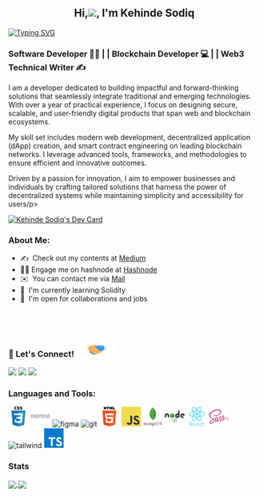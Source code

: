 <h2 align="center"><b> Hi,<img src="https://media.giphy.com/media/hvRJCLFzcasrR4ia7z/giphy.gif" width="35">,</b> I'm Kehinde Sodiq</h2>



 [![Typing SVG](https://readme-typing-svg.herokuapp.com?font=Fira+Code&weight=700&size=24&pause=1000&color=A13A59AC&center=true&width=1000&height=52&lines=SOFTWARE+ENGINEER;WEB3+TECHNICAL+WRITER;SMART+CONTRACT+DEVELOPER)](https://git.io/typing-svg)


<h3> Software Developer 👨‍💻 | | Blockchain Developer 💻 | | Web3 Technical Writer ✍️</h3>
<p> I am a developer dedicated to building impactful and forward-thinking solutions that seamlessly integrate traditional and emerging technologies. With over a year of practical experience, I focus on designing secure, scalable, and user-friendly digital products that span web and blockchain ecosystems.

My skill set includes modern web development, decentralized application (dApp) creation, and smart contract engineering on leading blockchain networks. I leverage advanced tools, frameworks, and methodologies to ensure efficient and innovative outcomes.

Driven by a passion for innovation, I aim to empower businesses and individuals by crafting tailored solutions that harness the power of decentralized systems while maintaining simplicity and accessibility for users/p>
<br/>


<a href="https://app.daily.dev/adejare02"><img src="https://api.daily.dev/devcards/v2/R3jYrgWqhwrCECvwR7HUk.png?type=wide&r=jvp" width="652" alt="Kehinde Sodiq's Dev Card"/></a>
<br/>

### About Me:
* ✍️  Check out my contents at [Medium](https://medium.com/@Adejare02)
* 👨‍💻  Engage me on hashnode at [Hashnode](https://hashnode.com/@Adejare) 
* ✉️  You can contact me via [Mail](mailto:sodiqkehinde64@gmail.com)
* 🧠  I'm currently learning Solidity 
* 🚀  I'm open for collaborations and jobs

<br/>
<br/>

<h3>📩 Let's Connect! <img src="https://github.com/0xAbdulKhalid/0xAbdulKhalid/raw/main/assets/mdImages/handshake.gif" width ="80"></h3> 

[<img src="https://img.shields.io/badge/LinkedIn-0077B5?style=for-the-badge&logo=linkedin&logoColor=white" />](https://www.linkedin.com/in/kehinde-sodiq-a38448296/)
[<img src="https://img.shields.io/badge/Gmail-D14836?style=for-the-badge&logo=gmail&logoColor=white" />](mailto:sodiqkehinde64@gmail.com)
[<img src="https://img.shields.io/badge/Twitter-1DA1F2?style=for-the-badge&logo=twitter&logoColor=white" />](https://x.com/adejareee02)

<h3 align="left">Languages and Tools:</h3>
<p align="left">  
  <img src="https://raw.githubusercontent.com/devicons/devicon/master/icons/css3/css3-original-wordmark.svg" alt="css3" width="40" height="40"/> 
  <img src="https://raw.githubusercontent.com/devicons/devicon/master/icons/express/express-original-wordmark.svg" alt="express" width="40" height="40"/> 
  <img src="https://www.vectorlogo.zone/logos/figma/figma-icon.svg" alt="figma" width="40" height="40"/> 
  <img src="https://www.vectorlogo.zone/logos/git-scm/git-scm-icon.svg" alt="git" width="40" height="40"/> 
  <img src="https://raw.githubusercontent.com/devicons/devicon/master/icons/html5/html5-original-wordmark.svg" alt="html5" width="40" height="40"/> 
  <img src="https://raw.githubusercontent.com/devicons/devicon/master/icons/javascript/javascript-original.svg" alt="javascript" width="40" height="40"/> 
  <img src="https://raw.githubusercontent.com/devicons/devicon/master/icons/mongodb/mongodb-original-wordmark.svg" alt="mongodb" width="40" height="40"/> 
  <img src="https://raw.githubusercontent.com/devicons/devicon/master/icons/nodejs/nodejs-original-wordmark.svg" alt="nodejs" width="40" height="40"/> 
  <img src="https://raw.githubusercontent.com/devicons/devicon/master/icons/react/react-original-wordmark.svg" alt="react" width="40" height="40"/> 
  <img src="https://raw.githubusercontent.com/devicons/devicon/master/icons/sass/sass-original.svg" alt="sass" width="40" height="40"/> 
  <img src="https://www.vectorlogo.zone/logos/tailwindcss/tailwindcss-icon.svg" alt="tailwind" width="40" height="40"/> 
  <img src="https://raw.githubusercontent.com/devicons/devicon/master/icons/typescript/typescript-original.svg" alt="typescript" width="40" height="40"/>  
</p>



### Stats

<a href="https://github.com/anuraghazra/github-readme-stats">
  <img align="center" src="https://github-readme-stats.vercel.app/api/top-langs?username=dev-adejare&show_icons=true&theme=transparent" />
</a>
<a href="https://github.com/anuraghazra/github-readme-stats">
  <img align="center" src="https://github-readme-stats.vercel.app/api?username=dev-adejare&langs_count=8&layout=compact&theme=transparent" />
</a>

